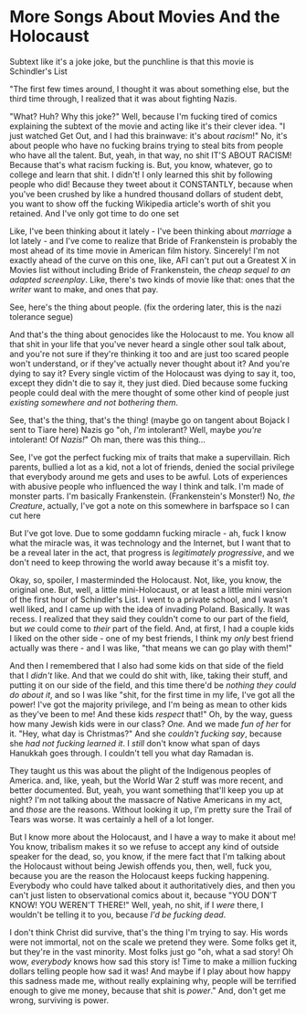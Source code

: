 # More Songs About Movies And the Holocaust

Subtext like it's a joke joke, but the punchline is that this movie is Schindler's List

"The first few times around, I thought it was about something else, but the third time through, I realized that it was about fighting Nazis.

"What? Huh? Why this joke?" Well, because I'm fucking tired of comics explaining the subtext of the movie and acting like it's their clever idea. "I just watched Get Out, and I had this brainwave: it's about *racism*!" No, it's about people who have no fucking brains trying to steal bits from people who have all the talent. But, yeah, in that way, no shit IT'S ABOUT RACISM! Because that's what racism fucking is. But, you know, whatever, go to college and learn that shit. I didn't! I only learned this shit by following people who did! Because they tweet about it CONSTANTLY, because when you've been crushed by like a hundred thousand dollars of student debt, you want to show off the fucking Wikipedia article's worth of shit you retained. And I've only got time to do one set

Like, I've been thinking about it lately - I've been thinking about *marriage* a lot lately - and I've come to realize that Bride of Frankenstein is probably the most ahead of its time movie in American film history. Sincerely! I'm not exactly ahead of the curve on this one, like, AFI can't put out a Greatest X in Movies list without including Bride of Frankenstein, the *cheap sequel to an adapted screenplay*. Like, there's two kinds of movie like that: ones that the *writer* want to make, and ones that pay.

See, here's the thing about people. (fix the ordering later, this is the nazi tolerance segue)

And that's the thing about genocides like the Holocaust to me. You know all that shit in your life that you've never heard a single other soul talk about, and you're not sure if they're thinking it too and are just too scared people won't understand, or if they've actually never thought about it? And you're dying to say it? Every single victim of the Holocaust was dying to say it, too, except they didn't die to say it, they just died. Died because some fucking people could deal with the mere thought of some other kind of people just *existing somewhere and not bothering them*.

See, that's the thing, that's the thing! (maybe go on tangent about Bojack I sent to Tiare here) Nazis go "oh, *I'm* intolerant? Well, maybe *you're* intolerant! Of *Nazis!*" Oh man, there was this thing...

See, I've got the perfect fucking mix of traits that make a supervillain. Rich parents, bullied a lot as a kid, not a lot of friends, denied the social privilege that everybody around me gets and uses to be awful. Lots of experiences with abusive people who influenced the way I think and talk. I'm made of monster parts. I'm basically Frankenstein. (Frankenstein's Monster!) No, *the Creature*, actually, I've got a note on this somewhere in barfspace so I can cut here

But I've got love. Due to some goddamn fucking miracle - ah, fuck I know what the miracle was, it was technology and the Internet, but I want that to be a reveal later in the act, that progress is *legitimately progressive*, and we don't need to keep throwing the world away because it's a misfit toy.

Okay, so, spoiler, I masterminded the Holocaust. Not, like, you know, the original one. But, well, a little mini-Holocaust, or at least a little mini version of the first hour of Schindler's List. I went to a private school, and I wasn't well liked, and I came up with the idea of invading Poland. Basically. It was recess. I realized that they said they couldn't come to our part of the field, but *we* could come to *their* part of the field. And, at first, I had a couple kids I liked on the other side - one of my best friends, I think my *only* best friend actually was there - and I was like, "that means we can go play with them!"

And then I remembered that I also had some kids on that side of the field that I *didn't* like. And that we could do shit with, like, taking their stuff, and putting it on our side of the field, and this time there'd be *nothing they could do about it*, and so I was like "shit, for the first time in my life, I've got all the power! I've got the majority privilege, and I'm being as mean to other kids as they've been to me! And these kids *respect* that!" Oh, by the way, guess how many Jewish kids were in our class? *One.* And we made *fun of her* for it. "Hey, what day is Christmas?" And she *couldn't fucking say*, because she *had not fucking learned it*. I *still* don't know what span of days Hanukkah goes through. I couldn't tell you what day Ramadan is.

They taught us this was about the plight of the Indigenous peoples of America. and, like, yeah, but the World War 2 stuff was more recent, and better documented. But, yeah, you want something that'll keep you up at night? I'm not talking about the massacre of Native Americans in my act, and *those* are the reasons. Without looking it up, I'm pretty sure the Trail of Tears was worse. It was certainly a hell of a lot longer.

But I know more about the Holocaust, and I have a way to make it about me! You know, tribalism makes it so we refuse to accept any kind of outside speaker for the dead, so, you know, if the mere fact that I'm talking about the Holocaust without being Jewish offends you, then, well, fuck you, because you are the reason the Holocaust keeps fucking happening. Everybody who could have talked about it authoritatively dies, and then you can't just listen to observational comics about it, because "YOU DON'T KNOW! YOU WEREN'T THERE!" Well, yeah, no shit, if I *were* there, I wouldn't be telling it to you, because *I'd be fucking dead*.

I don't think Christ did survive, that's the thing I'm trying to say. His words were not immortal, not on the scale we pretend they were. Some folks get it, but they're in the vast minority. Most folks just go "oh, what a sad story! Oh wow, *everybody* knows how sad this story is! Time to make a million fucking dollars telling people how sad it was! And maybe if I play about how happy this sadness made me, without really explaining why, people will be terrified enough to give me money, because that shit is *power*." And, don't get me wrong, surviving is power.